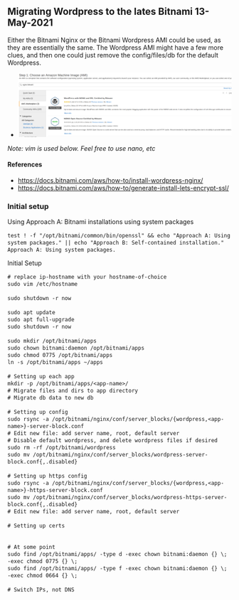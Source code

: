## Migrating Wordpress to the lates Bitnami 13-May-2021

Either the Bitnami Nginx or the Bitnami Wordpress AMI could be used, as they
are essentially the same.  The Wordpress AMI might have a few more clues, and then
one could just remove the config/files/db for the default Wordpress.

* ![bitnami images](screenshots/nginx_bitnami.png) 

*Note: vim is used below.  Feel free to use nano, etc*

#### References
* https://docs.bitnami.com/aws/how-to/install-wordpress-nginx/
* https://docs.bitnami.com/aws/how-to/generate-install-lets-encrypt-ssl/

### Initial setup

Using Approach A: Bitnami installations using system packages
```
test ! -f "/opt/bitnami/common/bin/openssl" && echo "Approach A: Using system packages." || echo "Approach B: Self-contained installation."
Approach A: Using system packages.
```

Initial Setup
```
# replace ip-hostname with your hostname-of-choice
sudo vim /etc/hostname

sudo shutdown -r now

sudo apt update
sudo apt full-upgrade
sudo shutdown -r now

sudo mkdir /opt/bitnami/apps
sudo chown bitnami:daemon /opt/bitnami/apps
sudo chmod 0775 /opt/bitnami/apps
ln -s /opt/bitnami/apps ~/apps

# Setting up each app
mkdir -p /opt/bitnami/apps/<app-name>/
# Migrate files and dirs to app directory
# Migrate db data to new db

# Setting up config
sudo rsync -a /opt/bitnami/nginx/conf/server_blocks/{wordpress,<app-name>}-server-block.conf
# Edit new file: add server name, root, default server
# Disable default wordpress, and delete wordpress files if desired sudo rm -rf /opt/bitnami/wordpress
sudo mv /opt/bitnami/nginx/conf/server_blocks/wordpress-server-block.conf{,.disabled}

# Setting up https config
sudo rsync -a /opt/bitnami/nginx/conf/server_blocks/{wordpress,<app-name>}-https-server-block.conf 
sudo mv /opt/bitnami/nginx/conf/server_blocks/wordpress-https-server-block.conf{,.disabled}
# Edit new file: add server name, root, default server

# Setting up certs


# At some point
sudo find /opt/bitnami/apps/ -type d -exec chown bitnami:daemon {} \; -exec chmod 0775 {} \;
sudo find /opt/bitnami/apps/ -type f -exec chown bitnami:daemon {} \; -exec chmod 0664 {} \;

# Switch IPs, not DNS
```
